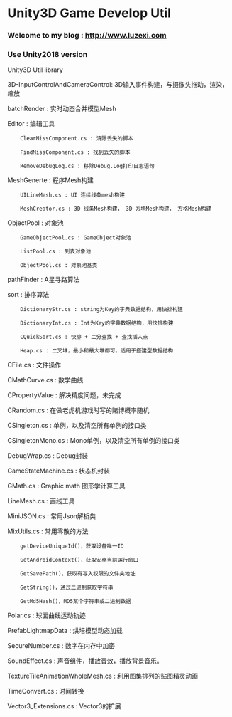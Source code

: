 Unity3D Game Develop Util
===========

### Welcome to my blog : http://www.luzexi.com 

### Use Unity2018 version

Unity3D Util library

3D-InputControlAndCameraControl: 3D输入事件构建，与摄像头拖动，渲染，缩放

batchRender : 实时动态合并模型Mesh

Editor : 编辑工具

		ClearMissComponent.cs : 清除丢失的脚本

		FindMissComponent.cs : 找到丢失的脚本

		RemoveDebugLog.cs : 移除Debug.Log打印日志语句

MeshGenerte : 程序Mesh构建

		UILineMesh.cs : UI 连续线条mesh构建

		MeshCreator.cs : 3D 线条Mesh构建， 3D 方块Mesh构建， 方格Mesh构建

ObjectPool : 对象池

		GameObjectPool.cs : GameObject对象池

		ListPool.cs : 列表对象池

		ObjectPool.cs : 对象池基类

pathFinder : A星寻路算法

sort : 排序算法

		DictionaryStr.cs : string为Key的字典数据结构，用快排构建

		DictionaryInt.cs : Int为Key的字典数据结构，用快排构建
		
		CQuickSort.cs : 快排 + 二分查找 + 查找插入点

		Heap.cs : 二叉堆，最小和最大堆都可。适用于搭建型数据结构

CFile.cs : 文件操作

CMathCurve.cs : 数学曲线

CPropertyValue : 解决精度问题，未完成

CRandom.cs : 在做老虎机游戏时写的赌博概率随机

CSingleton.cs : 单例，以及清空所有单例的接口类

CSingletonMono.cs : Mono单例，以及清空所有单例的接口类

DebugWrap.cs : Debug封装

GameStateMachine.cs : 状态机封装

GMath.cs : Graphic math 图形学计算工具

LineMesh.cs : 画线工具

MiniJSON.cs : 常用Json解析类

MixUtils.cs : 常用零散的方法

		getDeviceUniqueId()，获取设备唯一ID

		GetAndroidContext()，获取安卓当前运行窗口

		GetSavePath()，获取有写入权限的文件夹地址

		GetString()，通过二进制获取字符串

		GetMd5Hash()，MD5某个字符串或二进制数据

Polar.cs : 球面曲线运动轨迹

PrefabLightmapData : 烘培模型动态加载

SecureNumber.cs : 数字在内存中加密

SoundEffect.cs : 声音组件，播放音效，播放背景音乐。

TextureTileAnimationWholeMesh.cs : 利用图集排列的贴图精灵动画

TimeConvert.cs : 时间转换

Vector3_Extensions.cs : Vector3的扩展
